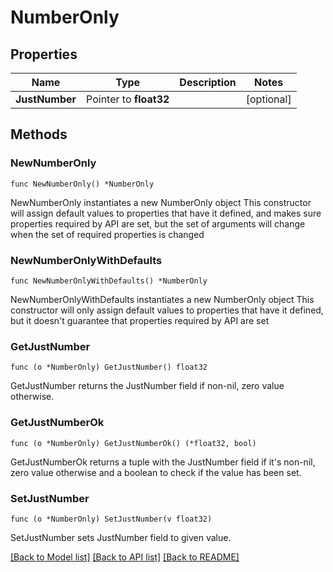 # NumberOnly

## Properties

Name | Type | Description | Notes
------------ | ------------- | ------------- | -------------
**JustNumber** | Pointer to **float32** |  | [optional] 

## Methods

### NewNumberOnly

`func NewNumberOnly() *NumberOnly`

NewNumberOnly instantiates a new NumberOnly object
This constructor will assign default values to properties that have it defined,
and makes sure properties required by API are set, but the set of arguments
will change when the set of required properties is changed

### NewNumberOnlyWithDefaults

`func NewNumberOnlyWithDefaults() *NumberOnly`

NewNumberOnlyWithDefaults instantiates a new NumberOnly object
This constructor will only assign default values to properties that have it defined,
but it doesn't guarantee that properties required by API are set

### GetJustNumber

`func (o *NumberOnly) GetJustNumber() float32`

GetJustNumber returns the JustNumber field if non-nil, zero value otherwise.

### GetJustNumberOk

`func (o *NumberOnly) GetJustNumberOk() (*float32, bool)`

GetJustNumberOk returns a tuple with the JustNumber field if it's non-nil, zero value otherwise
and a boolean to check if the value has been set.

### SetJustNumber

`func (o *NumberOnly) SetJustNumber(v float32)`

SetJustNumber sets JustNumber field to given value.


[[Back to Model list]](../README.md#documentation-for-models) [[Back to API list]](../README.md#documentation-for-api-endpoints) [[Back to README]](../README.md)


